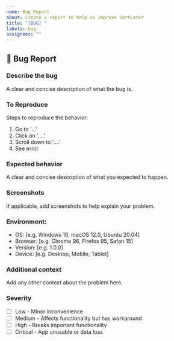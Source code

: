 ```yaml
---
name: Bug Report
about: Create a report to help us improve SortLater
title: "[BUG] "
labels: bug
assignees: ""
---
```


## 🐛 Bug Report

### **Describe the bug**

A clear and concise description of what the bug is.

### **To Reproduce**

Steps to reproduce the behavior:

1. Go to '...'
2. Click on '....'
3. Scroll down to '....'
4. See error

### **Expected behavior**

A clear and concise description of what you expected to happen.

### **Screenshots**

If applicable, add screenshots to help explain your problem.

### **Environment:**

- OS: [e.g. Windows 10, macOS 12.0, Ubuntu 20.04]
- Browser: [e.g. Chrome 96, Firefox 95, Safari 15]
- Version: [e.g. 1.0.0]
- Device: [e.g. Desktop, Mobile, Tablet]

### **Additional context**

Add any other context about the problem here.

### **Severity**

- [ ] Low - Minor inconvenience
- [ ] Medium - Affects functionality but has workaround
- [ ] High - Breaks important functionality
- [ ] Critical - App unusable or data loss

